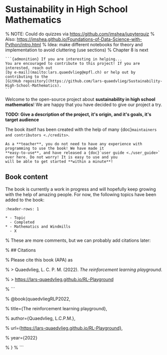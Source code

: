 # Sustainability in High School Mathematics

% NOTE: Could do quizzes via https://github.com/jmshea/jupyterquiz
% Also: https://jmshea.github.io/Foundations-of-Data-Science-with-Python/intro.html
% Idea: make different notebooks for theory and implementation to avoid cluttering (use sections)
% Chapter 8 is next

````{margin}
```{admonition} If you are interesting in helping...
You are encouraged to contribute to this project! If you are interested, reach out 
[by e-mail](mailto:lars.quaedvlieg@epfl.ch) or help out by contributing to the 
[GitHub repository](https://github.com/lars-quaedvlieg/Sustainability-High-School-Mathematics).
```
````

Welcome to the open-source project about **sustainability in high school mathematics**! We are happy that you have 
decided to give our project a try. 

**TODO: Give a description of the project, it's origin, and it's goals, it's target audience**

The book itself has been created with the help of many {doc}`maintainers and contributors <./credits>`.

```{tip}
As a **teacher**, you do not need to have any experience with programming to use the book! We have made it 
**easy-to-use**, and have released a {doc}`user guide <./user_guide>` over here. Do not worry! It is easy to use and you
will be able to get started **within a minute**!
```

## Book content

The book is currently a work in progress and will hopefully keep growing with the help of amazing people. For now, the
following topics have been added to the book:

```{list-table}
:header-rows: 1

* - Topic
  - Completed
* - Mathematics and Windmills
  - X
```

% These are more comments, but we can probably add citations later:

% ## Citations


% Please cite this book (APA) as


% > Quaedvlieg, L. C. P. M. (2022). *The reinforcement learning playground*. 

% > https://lars-quaedvlieg.github.io/RL-Playground


% ```

% @book{quaedvliegRLP2022,

%   title={The reinforcement learning playground},

%   author={Quaedvlieg, L.C.P.M.},

%   url={https://lars-quaedvlieg.github.io/RL-Playground},

%   year={2022}

% }
% ```